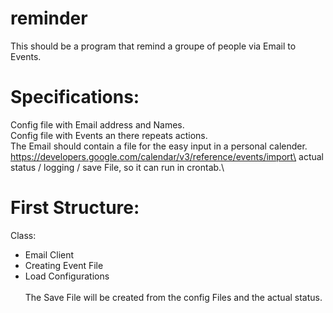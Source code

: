 # reminder
This should be a program that remind a groupe of people via Email to Events.



# Specifications:
Config file with Email address and Names.\
Config file with Events an there repeats actions.\
The Email should contain a file for the easy input in a personal calender.\
  https://developers.google.com/calendar/v3/reference/events/import\
actual status / logging / save File, so it can run in crontab.\


# First Structure:
Class:
* Email Client
* Creating Event File
* Load Configurations
\
\
The Save File will be created from the config Files and the actual status.
